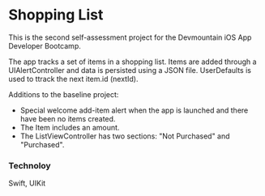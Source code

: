 # Shopping List

This is the second self-assessment project for the Devmountain iOS App Developer Bootcamp.

The app tracks a set of items in a shopping list. Items are added through a UIAlertController and data is persisted using a JSON file. UserDefaults is used to ttrack the next item.id (nextId).

Additions to the baseline project:

- Special welcome add-item alert when the app is launched and there have been no items created.
- The Item includes an amount.
- The ListViewController has two sections: "Not Purchased" and "Purchased".

### Technoloy

Swift, UIKit
